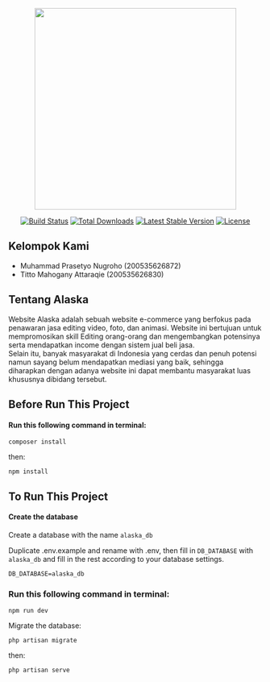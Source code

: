 <p align="center"><a href="https://laravel.com" target="_blank"><img src="https://raw.githubusercontent.com/laravel/art/master/logo-lockup/5%20SVG/2%20CMYK/1%20Full%20Color/laravel-logolockup-cmyk-red.svg" width="400"></a></p>

<p align="center">
<a href="https://travis-ci.org/laravel/framework"><img src="https://travis-ci.org/laravel/framework.svg" alt="Build Status"></a>
<a href="https://packagist.org/packages/laravel/framework"><img src="https://img.shields.io/packagist/dt/laravel/framework" alt="Total Downloads"></a>
<a href="https://packagist.org/packages/laravel/framework"><img src="https://img.shields.io/packagist/v/laravel/framework" alt="Latest Stable Version"></a>
<a href="https://packagist.org/packages/laravel/framework"><img src="https://img.shields.io/packagist/l/laravel/framework" alt="License"></a>
</p>

## Kelompok Kami
- Muhammad Prasetyo Nugroho (200535626872)
- Titto Mahogany Attaraqie  (200535626830)


## Tentang Alaska
Website Alaska adalah sebuah website e-commerce yang berfokus pada penawaran jasa editing video, foto, dan animasi. Website ini bertujuan untuk mempromosikan skill Editing orang-orang dan mengembangkan potensinya serta mendapatkan income dengan sistem jual beli jasa.
<br>
Selain itu, banyak masyarakat di Indonesia yang cerdas dan penuh potensi namun sayang belum mendapatkan mediasi yang baik, sehingga diharapkan dengan adanya website ini dapat membantu masyarakat luas khususnya dibidang tersebut.



## Before Run This Project

<h4>Run this following command in terminal: </h4>


```
composer install
```

then: 
```
npm install
```

## To Run This Project

<h4>Create the database </h4> 

Create a database with the name ```alaska_db```



Duplicate .env.example and rename with .env, then fill in ``DB_DATABASE`` with ```alaska_db``` and fill in the rest according to your database settings.
```
DB_DATABASE=alaska_db
```

<h3>Run this following command in terminal: </h3> 


```
npm run dev
```

Migrate the database: 
```
php artisan migrate
```

then:
```
php artisan serve
```